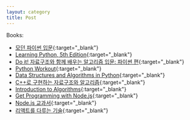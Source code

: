 ```yaml
---
layout: category
title: Post
---
```

Books:

- [모던 파이썬 입문](http://www.kyobobook.co.kr/product/detailViewKor.laf?ejkGb=KOR&mallGb=KOR&barcode=9791160509342&orderClick=LEa&Kc=){:target="_blank"}
- [Learning Python, 5th Edition](https://www.amazon.com/_/dp/1449355730?tag=oreilly20-20){:target="_blank"}
- [Do it! 자료구조와 함께 배우는 알고리즘 입문: 파이썬 편](http://www.kyobobook.co.kr/product/detailViewKor.laf?ejkGb=KOR&mallGb=KOR&barcode=9791163031727&orderClick=LEa&Kc=){:target="_blank"}
- [Python Workout](https://www.manning.com/books/python-workout?query=python%20workout){:target="_blank"}
- [Data Structures and Algorithms in Python](https://www.wiley.com/en-us/Data+Structures+and+Algorithms+in+Python-p-9781118549582){:target="_blank"}
- [C++로 구현하는 자료구조와 알고리즘](http://www.kyobobook.co.kr/product/detailViewKor.laf?ejkGb=KOR&mallGb=KOR&barcode=9791190017039&orderClick=LEa&Kc=){:target="_blank"}
- [Introduction to Algorithms](http://www.kyobobook.co.kr/product/detailViewKor.laf?ejkGb=KOR&mallGb=KOR&barcode=9791156641131&orderClick=LEa&Kc=){:target="_blank"}
- [Get Programming with Node.js](https://www.manning.com/books/get-programming-with-node-js?query=node%20js){:target="_blank"}
- [Node.js 교과서](http://www.kyobobook.co.kr/product/detailViewKor.laf?ejkGb=KOR&mallGb=KOR&barcode=9791165212308&orderClick=LEa&Kc=){:target="_blank"}
- [리액트를 다루는 기술](http://www.kyobobook.co.kr/product/detailViewKor.laf?ejkGb=KOR&mallGb=KOR&barcode=9791160508796&orderClick=LEa&Kc=){:target="_blank"}
